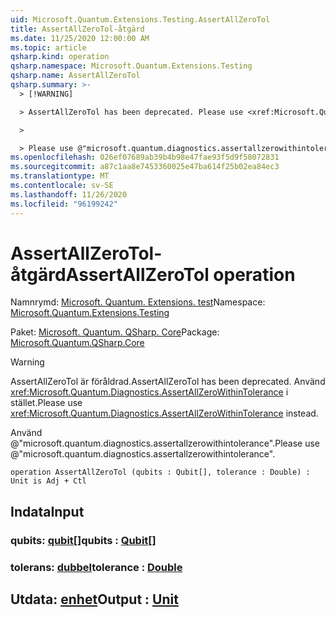 ```yaml
---
uid: Microsoft.Quantum.Extensions.Testing.AssertAllZeroTol
title: AssertAllZeroTol-åtgärd
ms.date: 11/25/2020 12:00:00 AM
ms.topic: article
qsharp.kind: operation
qsharp.namespace: Microsoft.Quantum.Extensions.Testing
qsharp.name: AssertAllZeroTol
qsharp.summary: >-
  > [!WARNING]

  > AssertAllZeroTol has been deprecated. Please use <xref:Microsoft.Quantum.Diagnostics.AssertAllZeroWithinTolerance> instead.

  >

  > Please use @"microsoft.quantum.diagnostics.assertallzerowithintolerance".
ms.openlocfilehash: 026ef07689ab39b4b98e47fae93f5d9f58072831
ms.sourcegitcommit: a87c1aa8e7453360025e47ba614f25b02ea84ec3
ms.translationtype: MT
ms.contentlocale: sv-SE
ms.lasthandoff: 11/26/2020
ms.locfileid: "96199242"
---
```

# <a name="assertallzerotol-operation"></a><span data-ttu-id="e23df-102">AssertAllZeroTol-åtgärd</span><span class="sxs-lookup"><span data-stu-id="e23df-102">AssertAllZeroTol operation</span></span>

<span data-ttu-id="e23df-103">Namnrymd: [Microsoft. Quantum. Extensions. test](xref:Microsoft.Quantum.Extensions.Testing)</span><span class="sxs-lookup"><span data-stu-id="e23df-103">Namespace: [Microsoft.Quantum.Extensions.Testing](xref:Microsoft.Quantum.Extensions.Testing)</span></span>

<span data-ttu-id="e23df-104">Paket: [Microsoft. Quantum. QSharp. Core](https://nuget.org/packages/Microsoft.Quantum.QSharp.Core)</span><span class="sxs-lookup"><span data-stu-id="e23df-104">Package: [Microsoft.Quantum.QSharp.Core](https://nuget.org/packages/Microsoft.Quantum.QSharp.Core)</span></span>


> [!WARNING]
> <span data-ttu-id="e23df-105">AssertAllZeroTol är föråldrad.</span><span class="sxs-lookup"><span data-stu-id="e23df-105">AssertAllZeroTol has been deprecated.</span></span> <span data-ttu-id="e23df-106">Använd <xref:Microsoft.Quantum.Diagnostics.AssertAllZeroWithinTolerance> i stället.</span><span class="sxs-lookup"><span data-stu-id="e23df-106">Please use <xref:Microsoft.Quantum.Diagnostics.AssertAllZeroWithinTolerance> instead.</span></span>
>
> <span data-ttu-id="e23df-107">Använd @"microsoft.quantum.diagnostics.assertallzerowithintolerance".</span><span class="sxs-lookup"><span data-stu-id="e23df-107">Please use @"microsoft.quantum.diagnostics.assertallzerowithintolerance".</span></span>



```qsharp
operation AssertAllZeroTol (qubits : Qubit[], tolerance : Double) : Unit is Adj + Ctl
```


## <a name="input"></a><span data-ttu-id="e23df-108">Indata</span><span class="sxs-lookup"><span data-stu-id="e23df-108">Input</span></span>

### <a name="qubits--qubit"></a><span data-ttu-id="e23df-109">qubits: [qubit](xref:microsoft.quantum.lang-ref.qubit)[]</span><span class="sxs-lookup"><span data-stu-id="e23df-109">qubits : [Qubit](xref:microsoft.quantum.lang-ref.qubit)[]</span></span>




### <a name="tolerance--double"></a><span data-ttu-id="e23df-110">tolerans: [dubbel](xref:microsoft.quantum.lang-ref.double)</span><span class="sxs-lookup"><span data-stu-id="e23df-110">tolerance : [Double](xref:microsoft.quantum.lang-ref.double)</span></span>





## <a name="output--unit"></a><span data-ttu-id="e23df-111">Utdata: [enhet](xref:microsoft.quantum.lang-ref.unit)</span><span class="sxs-lookup"><span data-stu-id="e23df-111">Output : [Unit](xref:microsoft.quantum.lang-ref.unit)</span></span>

